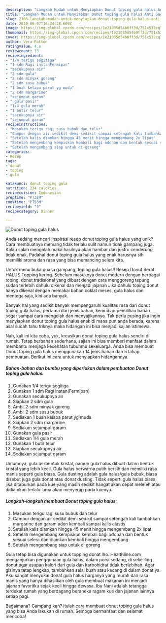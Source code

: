 ```yaml
---
description: "Langkah Mudah untuk Menyiapkan Donut toping gula halus Anti Gagal"
title: "Langkah Mudah untuk Menyiapkan Donut toping gula halus Anti Gagal"
slug: 2106-langkah-mudah-untuk-menyiapkan-donut-toping-gula-halus-anti-gagal
date: 2020-06-07T16:34:28.609Z
image: https://img-global.cpcdn.com/recipes/1e21035d54b0ff3d/751x532cq70/donut-toping-gula-halus-foto-resep-utama.jpg
thumbnail: https://img-global.cpcdn.com/recipes/1e21035d54b0ff3d/751x532cq70/donut-toping-gula-halus-foto-resep-utama.jpg
cover: https://img-global.cpcdn.com/recipes/1e21035d54b0ff3d/751x532cq70/donut-toping-gula-halus-foto-resep-utama.jpg
author: Vera Patton
ratingvalue: 4.8
reviewcount: 13
recipeingredient:
- "1/4 terigu segitiga"
- "1 sdm Ragi instanFermipan"
- "secukupnya air"
- "2 sdm gula"
- "2 sdm minyak goreng"
- "2 sdm susu bubuk"
- "1 buah kelapa parut yg muda"
- "2 sdm margarine"
- "sejumput garam"
- " gula pasir"
- "1/4 gula merah"
- "1 butir telur"
- "secukupnya air"
- "sejumput garam"
recipeinstructions:
- "Masukan terigu ragi susu bubuk dan telur"
- "Campur dengan air sedikit demi sedikit sampai setengah kali tambahkan margarine dan garam adon kembali sampai kalis elastis"
- "Setelah kalis diamkan hingga 45 menit hingga mengembang 2x lipat"
- "Setelah mengembang kempiskan kembali bagi odonan dan bentuk sesuai selera dan diamkan kembali hingga mengembang"
- "Setelah mengembang siap untuk di goreng"
categories:
- Resep
tags:
- donut
- toping
- gula

katakunci: donut toping gula 
nutrition: 234 calories
recipecuisine: Indonesian
preptime: "PT32M"
cooktime: "PT53M"
recipeyield: "3"
recipecategory: Dinner

---
```



![Donut toping gula halus](https://img-global.cpcdn.com/recipes/1e21035d54b0ff3d/751x532cq70/donut-toping-gula-halus-foto-resep-utama.jpg)

Anda sedang mencari inspirasi resep donut toping gula halus yang unik? Cara membuatnya memang tidak terlalu sulit namun tidak gampang juga. Kalau salah mengolah maka hasilnya akan hambar dan justru cenderung tidak enak. Padahal donut toping gula halus yang enak harusnya sih memiliki aroma dan rasa yang bisa memancing selera kita.

Untuk menu buka puasa gampang, toping gula halus!! Resep Donut Serat HALUS Topping kering. Sebelum masuknya donut modern dengan berbagai toping, donut tradisional yang dibuat dengan cara menggoreng tepung sudah terlebih dahulu dikenal dan menjadi jajanan Jika dahulu toping donut hanya dikenal dengan memakai bahan coklat meses, gula halus dan mentega saja, kini ada banyak.

Banyak hal yang sedikit banyak mempengaruhi kualitas rasa dari donut toping gula halus, pertama dari jenis bahan, kemudian pemilihan bahan segar sampai cara mengolah dan menyajikannya. Tak perlu pusing jika ingin menyiapkan donut toping gula halus enak di mana pun anda berada, karena asal sudah tahu triknya maka hidangan ini bisa menjadi sajian istimewa.


Nah, kali ini kita coba, yuk, kreasikan donut toping gula halus sendiri di rumah. Tetap berbahan sederhana, sajian ini bisa memberi manfaat dalam membantu menjaga kesehatan tubuhmu sekeluarga. Anda bisa membuat Donut toping gula halus menggunakan 14 jenis bahan dan 5 tahap pembuatan. Berikut ini cara untuk menyiapkan hidangannya.

<!--inarticleads1-->

##### Bahan-bahan dan bumbu yang diperlukan dalam pembuatan Donut toping gula halus:

1. Gunakan 1/4 terigu segitiga
1. Gunakan 1 sdm Ragi instan(Fermipan)
1. Gunakan secukupnya air
1. Siapkan 2 sdm gula
1. Ambil 2 sdm minyak goreng
1. Ambil 2 sdm susu bubuk
1. Sediakan 1 buah kelapa parut yg muda
1. Siapkan 2 sdm margarine
1. Sediakan sejumput garam
1. Gunakan  gula pasir
1. Sediakan 1/4 gula merah
1. Gunakan 1 butir telur
1. Siapkan secukupnya air
1. Sediakan sejumput garam


Umumnya, gula berbentuk kristal, namun gula halus dibuat dalam bentuk kristal yang lebih kecil. Gula halus berwarna putih bersih dan memiliki rasa manis seperti gula biasa. Gula dusting adalah gula halus/gula bubuk, biasa disebut juga gula donat atau donat dusting. Tidak seperti gula halus biasa, jika ditaburkan pada kue yang masih sedikit hangat akan cepat meleleh atau didiamkan terlalu lama akan menyerap pada kuenya. 

<!--inarticleads2-->

##### Langkah-langkah membuat Donut toping gula halus:

1. Masukan terigu ragi susu bubuk dan telur
1. Campur dengan air sedikit demi sedikit sampai setengah kali tambahkan margarine dan garam adon kembali sampai kalis elastis
1. Setelah kalis diamkan hingga 45 menit hingga mengembang 2x lipat
1. Setelah mengembang kempiskan kembali bagi odonan dan bentuk sesuai selera dan diamkan kembali hingga mengembang
1. Setelah mengembang siap untuk di goreng


Gula tetap bisa digunakan untuk topping donat lho. Healthline.com menganjurkan penggunaan gula halus, dalam porsi sedang, di sekeliling donut agar asupan kalori dari gula dan karbohidrat tidak berlebihan. Agar gizinya tetap lengkap, tambahkan selai buah atau kacang di dalam donat ya. Aku sangat menyukai donat gula halus harganya yang murah dan rasa manis yang hanya dihasilkan oleh gula membuat makanan ini menjadi jajanan favoritku sejak kecil hingga dewasa. Ibu Nani adalah tetangga terdekat rumah yang berdagang beraneka ragam kue dan jajanan lainnya setiap pagi. 

Bagaimana? Gampang kan? Itulah cara membuat donut toping gula halus yang bisa Anda lakukan di rumah. Semoga bermanfaat dan selamat mencoba!
